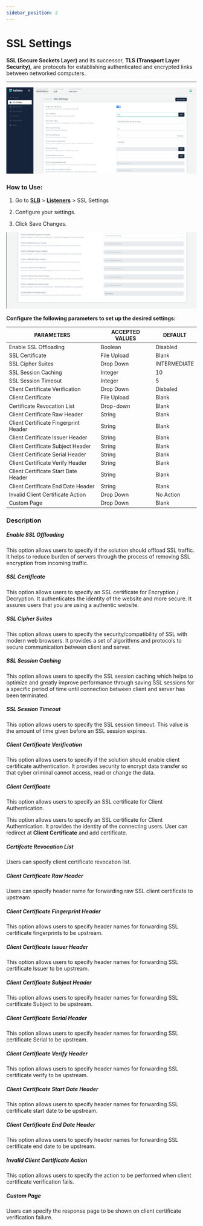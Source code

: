 ```yaml
---
sidebar_position: 2
---
```


# SSL Settings
**SSL (Secure Sockets Layer)** and its successor, **TLS (Transport Layer Security)**, are protocols for establishing authenticated and encrypted links between networked computers.

---
![SSL Settings](/img/adc/v2/sslsetting.png)

### How to Use:

1. Go to [**SLB**](/adc/docs) > [**Listeners**](../listeners/) > SSL Settings

2. Configure your settings.

3. Click Save Changes. 

![SSL Settings2](/img/adc/v2/sslsetting1.png)

**Configure the following parameters to set up the desired settings:**

| PARAMETERS                            | ACCEPTED VALUES | DEFAULT      |
|---------------------------------------|-----------------|--------------|
| Enable SSL Offloading                 | Boolean         | Disabled     |
| SSL Certificate                       | File Upload     | Blank        |
| SSL Cipher Suites                     | Drop Down       | INTERMEDIATE |
| SSL Session Caching                   | Integer         | 10           |
| SSL Session Timeout                   | Integer         | 5            |
| Client Certificate Verification       | Drop Down       | Disbaled     |
| Client Certificate                    | File Upload     | Blank        |
| Certificate Revocation List           | Drop-down       | Blank        |
| Client Certificate Raw Header         | String          | Blank        |
| Client Certificate Fingerprint Header | String          | Blank        |
| Client Certificate Issuer Header      | String          | Blank        |
| Client Certificate Subject Header     | String          | Blank        |
| Client Certificate Serial Header      | String          | Blank        |
| Client Certificate Verify Header      | String          | Blank        |
| Client Certificate Start Date Header  | String          | Blank        |
| Client Certificate End Date Header    | String          | Blank        |
| Invalid Client Certificate Action     | Drop Down       | No Action    |
| Custom Page                           | Drop Down       | Blank        |


### Description

##### **Enable SSL Offloading**

This option allows users to specify if the solution should offload SSL traffic. It helps to reduce burden of servers through the process of removing SSL encryption from incoming traffic.

##### **SSL Certificate**

This option allows users to specify an SSL certificate for Encryption / Decryption. It authenticates the identity of the website and more secure. It assures users that you are using a authentic website.

##### **SSL Cipher Suites**

This option allows users to specify the security/compatibility of SSL with modern web browsers. It provides a set of algorithms and protocols to secure communication between client and server.

##### **SSL Session Caching**

This option allows users to specify the SSL session caching which helps to optimize and greatly improve performance through saving SSL sessions for a specific period of time until connection between client and server has been terminated.

##### **SSL Session Timeout**

This option allows users to specify the SSL session timeout. This value is the amount of time given  before an SSL session expires.

##### **Client Certificate Verification**

This option allows users to specify if the solution should enable client certificate authentication. It provides security to encrypt data transfer so that cyber criminal cannot access, read or change the data.

##### **Client Certificate**

This option allows users to specify an SSL certificate for Client Authentication.

This option allows users to specify an SSL certificate for Client Authentication. It provides the identity of the connecting users. User can redirect at **Client Certificate** and add certificate.

##### **Certifcate Revocation List**

Users can specify client certificate revocation list.

##### **Client Certificate Raw Header**

Users can specify header name for forwarding raw SSL client certificate to upstream

##### **Client Certificate Fingerprint Header**

This option allows users to specify header names for forwarding SSL certificate fingerprints to be upstream.

##### **Client Certificate Issuer Header**

This option allows users to specify header names for forwarding SSL certificate Issuer to be upstream.

##### **Client Certificate Subject Header**

This option allows users to specify header names for forwarding SSL certificate Subject to be upstream.

##### **Client Certificate Serial Header**

This option allows users to specify header names for forwarding SSL certificate Serial to be upstream.

##### **Client Certificate Verify Header**

This option allows users to specify header names for forwarding SSL certificate verify to be upstream.

##### **Client Certificate Start Date Header**

This option allows users to specify header names for forwarding SSL certificate start date to be upstream.

##### **Client Certificate End Date Header**

This option allows users to specify header names for forwarding SSL certificate end date to be upstream.

##### **Invalid Client Certificate Action**

This option allows users to specify the action to be performed when client certificate verification fails.

##### **Custom Page**

Users can specify the response page to be shown on client certificate verification failure.